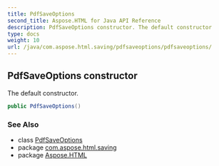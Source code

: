 ```yaml
---
title: PdfSaveOptions
second_title: Aspose.HTML for Java API Reference
description: PdfSaveOptions constructor. The default constructor
type: docs
weight: 10
url: /java/com.aspose.html.saving/pdfsaveoptions/pdfsaveoptions/
---
```

## PdfSaveOptions constructor

The default constructor.

```java
public PdfSaveOptions()
```

### See Also

* class [PdfSaveOptions](../)
* package [com.aspose.html.saving](../../../com.aspose.html.saving/)
* package [Aspose.HTML](../../../)

